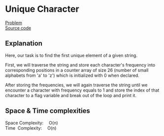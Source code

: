 
# Unique Character
[Problem](https://github.com/cSubhradipta/DSC-NSEC-Algorithms/blob/master/2.%20String/unique_char/unique_char.md)  
[Source code](https://github.com/cSubhradipta/DSC-NSEC-Algorithms/blob/master/2.%20String/unique_char/%5BCPP%5D%20unique_char_csubhradipta.cpp)  
## Explanation
Here, our task is to find the first unique element of a given string.   

First, we will traverse the string and store each character's frequency into corresponding positions in a counter array of size 26 (number of small alphabets from 'a' to 'z') which is initialized with 0 when declared.

After storing the frequencies, we will again traverse the string until we encounter a character with frequency equals to 1 and store the index of that character to a flag variable and break out of the loop and print it.

 
## Space & Time complexities
Space Complexity: &emsp;O(n)  
Time &nbsp;Complexity: &emsp;O(n)

